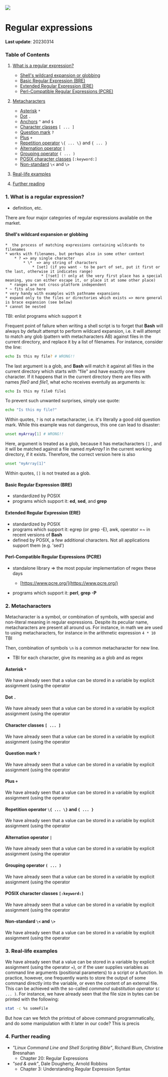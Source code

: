 ![](../Common_Figures/LinuxBashROOT_logos.png)


# Regular expressions

**Last update**: 20230314


### Table of Contents
1. [What is a regular expression?](#what.is.regex)
	
	* [Shell's wildcard expansion or globbing](#globbing)
	* [Basic Regular Expression (BRE)](#bre)
	* [Extended Regular Expression (ERE)](#ere)
	* [Perl-Compatible Regular Expressions (PCRE)](#pcre)
2. [Metacharacters](#metacharacters)
	* [Asterisk](#asterisk) ```*```
	* [Dot](#dot)  ```.```
	* [Anchors](#anchors) ```^``` and ```$```
	* [Character classes](#character.classes) ```[ ... ]``` 
	* [Question mark](#question.mark) ```?```
	* [Plus](#plus) ```+```
	* [Repetition operator](#repetition) ```\{ ... \}``` and  ```{ ... }```
	* [Alternation operator](#alternation) ```|```
	* [Grouping operator](#grouping) ```( ... )```
	* [POSIX character classes](#POSIX.character.classes) ```[:keyword:]```
	* [Non-standard](#nonstandard) ```\<``` and ```\>```
3. [Real-life examples](#real.life.examples)
4. [Further reading](#further.reading)

	





### 1. What is a regular expression? <a name="what.is.regex"></a>

* definition, etc.

There are four major categories of regular expressions available on the market.

#### Shell's wildcard expansion or globbing <a name="globbing"></a>
	*  the process of matching expressions containing wildcards to filenames
 	* works with filenames, but perhaps also in some other context
		* ? => any single character
      		* \*  => any string of characters
         		* [set] (if you want - to be part of set, put it first or the last, otherwise it indicates range)
            		* [!set] (! only at the very first place has a special meaning, you can either escape it, or place it at some other place)
	  * ranges are not cross-platform independent
	* ~ fits also here
	* very handy with examples with pathname expansions
	* expand only to the files or directories which exists => more general is brace expansion (see below)
	* cannot be nested

TBI: enlist programs which support it



Frequent point of failure when writing a shell script is to forget that **Bash** will always by default attempt to perform wildcard expansion, i.e. it will attempt to match any glob (pattern with metacharacters AB) against files in the current directory, and replace it by a list of filenames. For instance, consider the line:

```bash
echo Is this my file? # WRONG!!
```

The last argument is a glob, and **Bash** will match it against all files in the current directory which starts with "file" and have exactly one more character. If it happens that in the current directory there are files with names _file0_ and _file1_, what echo receives eventully as arguments is:

```bash
echo Is this my file0 file1
```

To prevent such unwanted surprises, simply use quote:

```bash
echo "Is this my file?"
```

Within quotes, ```?``` is not a metacharacter, i.e. it's literally a good old question mark. While this example was not dangerous, this one can lead to disaster:

```bash
unset myArray[1] # WRONG!!
```

Here, argument is treated as a glob, because it has metacharacters ```[]``` , and it will be matched against a file named _myArray1_ in the current working directory, if it exists. Therefore, the correct version here is also 

```bash
unset "myArray[1]"
```

Within quotes, ```[]``` is not treated as a glob.






#### Basic Regular Expression (BRE) <a name="bre"></a>

* standardized by POSIX
* programs which support it: **ed**, **sed**, and **grep**


#### Extended Regular Expression (ERE) <a name="ere"></a>

* standardized by POSIX
* programs which support it: egrep (or grep -E), awk, operator =~ in recent versions of **Bash**
* defined by POSIX, a few additional characters. Not all applications support them (e.g. 'sed')

#### Perl-Compatible Regular Expressions (PCRE) <a name="pcre"></a>


* standalone library => the most popular implementation of regex these days
	* [https://www.pcre.org/](https://www.pcre.org/)

* programs which support it: **perl**, **grep -P** 




### 2. Metacharacters <a name="metacharacters"></a>

Metacharacter is a symbol, or combination of symbols, with special and non-literal meaning in regular expressions. Despite its peculiar name, metacharacters are present all around us. For instance, in math we are used to using metacharacters, for instance in the arithmetic expression ```4 * 10``` TBI 

Then, combination of symbols ```\n``` is a common metacharacter for new line.


* TBI for each character, give its meaning as a glob and as regex



#### Asterisk ```*``` <a name="asterisk"></a>
We have already seen that a value can be stored in a variable by explicit assignment (using the operator 


#### Dot ```.``` <a name="dot"></a>
We have already seen that a value can be stored in a variable by explicit assignment (using the operator 


#### Character classes ```[ ... ]``` <a name="character.classes"></a>
We have already seen that a value can be stored in a variable by explicit assignment (using the operator 


#### Question mark ```?``` <a name="question.mark"></a>
We have already seen that a value can be stored in a variable by explicit assignment (using the operator 


#### Plus ```+``` <a name="plus"></a>
We have already seen that a value can be stored in a variable by explicit assignment (using the operator 


#### Repetition operator ```\{ ... \}``` and  ```{ ... }``` <a name="repetition"></a>
We have already seen that a value can be stored in a variable by explicit assignment (using the operator 


#### Alternation operator ```|``` <a name="alternation"></a>
We have already seen that a value can be stored in a variable by explicit assignment (using the operator 


#### Grouping operator ```( ... )``` <a name="grouping"></a>
We have already seen that a value can be stored in a variable by explicit assignment (using the operator 


#### POSIX character classes ```[:keyword:]``` <a name="#POSIX.character.classes"></a>
We have already seen that a value can be stored in a variable by explicit assignment (using the operator 


#### Non-standard ```\<``` and ```\>``` <a name="#nonstandard"></a>
We have already seen that a value can be stored in a variable by explicit assignment (using the operator 






### 3. Real-life examples <a name="real.life.examples"></a>
We have already seen that a value can be stored in a variable by explicit assignment (using the operator ```=```),  or if the user supplies variables as command line arguments (positional parameters) to a script or a function. In practice, however, one frequently wants to store the output of some command directly into the variable, or even the content of an external file. This can be achieved with the so-called _command substitution operator_ ```$( ... )```.  For instance, we have already seen that the file size in bytes can be printed with the following:

```bash
stat -c %s someFile
```
But how can we fetch the printout of above command programmatically, and do some manipulation with it later in our code? This is precis






### 4. Further reading <a name="further.reading"></a>

* _"Linux Command Line and Shell Scripting Bible"_, Richard Blum, Christine Bresnahan 
	 * Chapter 20: Regular Expressions
* _"sed & awk"_, Dale Dougherty, Arnold Robbins 
	* Chapter 3: Understanding Regular Expression Syntax